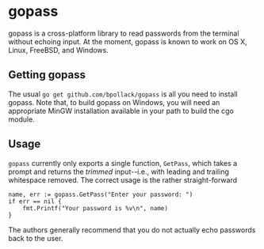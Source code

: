 # gopass

gopass is a cross-platform library to read passwords from the terminal
without echoing input.  At the moment, gopass is known to work on OS X,
Linux, FreeBSD, and Windows.

## Getting gopass

The usual `go get github.com/bpollack/gopass` is all you need to install
gopass.  Note that, to build gopass on Windows, you will need an appropriate
MinGW installation available in your path to build the cgo module.

## Usage

`gopass` currently only exports a single function, `GetPass`, which
takes a prompt and returns the *trimmed* input--i.e., with leading and
trailing whitespace removed.  The correct usage is the rather
straight-forward

    name, err := gopass.GetPass("Enter your password: ")
    if err == nil {
        fmt.Printf("Your password is %v\n", name)
    }

The authors generally recommend that you do not actually echo passwords
back to the user.
